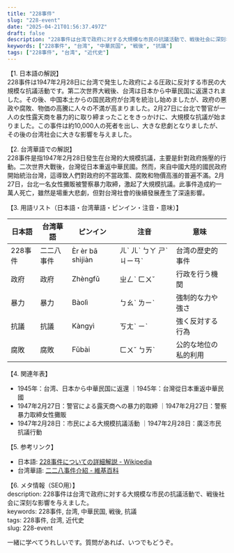 ```yaml
---
title: "228事件"
slug: "228-event"
date: "2025-04-21T01:56:37.497Z"
draft: false
description: "228事件は台湾で政府に対する大規模な市民の抗議活動で、戦後社会に深刻な影響を与えました。"
keywords: ["228事件", "台湾", "中華民国", "戦後", "抗議"]
tags: ["228事件", "台湾", "近代史"]
---
```


【1. 日本語の解説】  
228事件は1947年2月28日に台湾で発生した政府による圧政に反対する市民の大規模な抗議活動です。第二次世界大戦後、台湾は日本から中華民国に返還されました。その後、中国本土からの国民政府が台湾を統治し始めましたが、政府の悪政や腐敗、物価の高騰に人々の不満が高まりました。2月27日に台北で警官が一人の女性露天商を暴力的に取り締まったことをきっかけに、大規模な抗議が始まりました。この事件は約10,000人の死者を出し、大きな悲劇となりましたが、その後の台湾社会に大きな影響を与えました。

【2. 台湾華語での解説】  
228事件是指1947年2月28日發生在台灣的大規模抗議，主要是針對政府施壓的行動。二次世界大戰後，台灣從日本重返中華民國。然而，來自中國大陸的國民政府開始統治台灣，這導致人們對政府的不當政策、腐敗和物價高漲的普遍不滿。2月27日，台北一名女性攤販被警察暴力取締，激起了大規模抗議。此事件造成約一萬人死亡，雖然是場重大悲劇，但對台灣社會的後續發展產生了深遠影響。

【3. 用語リスト（日本語・台湾華語・ピンイン・注音・意味）】  

| 日本語      | 台湾華語  | ピンイン    | 注音    | 意味                        |
|-------------|-----------|-------------|---------|-----------------------------|
| 228事件     | 二二八事件 | Èr èr bā shìjiàn | ㄦˋ ㄦˋ ㄅㄚ ㄕˋ ㄐㄧㄢˋ | 台湾の歴史的事件           |
| 政府         | 政府      | Zhèngfǔ     | ㄓㄥˋ ㄈㄨˇ | 行政を行う機関               |
| 暴力         | 暴力      | Bàolì      | ㄅㄠˋ ㄌㄧˋ | 強制的な力や強さ            |
| 抗議         | 抗議      | Kàngyì     | ㄎㄤˋ ㄧˋ | 強く反対する行為            |
| 腐敗         | 腐敗      | Fǔbài      | ㄈㄨˇ ㄅㄞˋ | 公的な地位の私的利用       |

【4. 関連年表】  
- 1945年：台湾、日本から中華民国に返還 ｜1945年：台灣從日本重返中華民國  
- 1947年2月27日：警官による露天商への暴力的取締 ｜1947年2月27日：警察暴力取締女性攤販  
- 1947年2月28日：市民による大規模抗議活動 ｜1947年2月28日：廣泛市民抗議行動  

【5. 参考リンク】  
- 日本語: [228事件についての詳細解説 - Wikipedia](https://ja.wikipedia.org/wiki/二・二八事件)
- 台湾華語: [二二八事件介紹 - 維基百科](https://zh.wikipedia.org/wiki/二二八事件)

【6. メタ情報（SEO用）】  
description: 228事件は台湾で政府に対する大規模な市民の抗議活動で、戦後社会に深刻な影響を与えました。  
keywords: 228事件, 台湾, 中華民国, 戦後, 抗議  
tags: 228事件, 台湾, 近代史  
slug: 228-event  

一緒に学べてうれしいです。質問があれば、いつでもどうぞ。